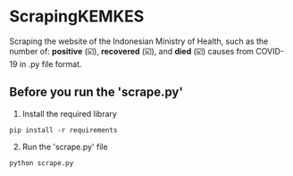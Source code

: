 # ScrapingKEMKES
Scraping the website of the Indonesian Ministry of Health, such as the number of:
**positive** (☑️),
**recovered** (☑️), and 
**died** (☑️) 
causes from COVID-19 in .py file format.

## Before you run the 'scrape.py'
1. Install the required library
```
pip install -r requirements
```

2. Run the 'scrape.py' file
```
python scrape.py
```
